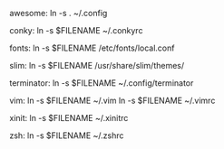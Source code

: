 awesome:
	ln -s . ~/.config

conky: 
	ln -s $FILENAME ~/.conkyrc

fonts:
	ln -s $FILENAME /etc/fonts/local.conf

slim:
	ln -s $FILENAME /usr/share/slim/themes/

terminator:
	ln -s $FILENAME ~/.config/terminator

vim:
	ln -s $FILENAME ~/.vim
	ln -s $FILENAME ~/.vimrc

xinit:
	ln -s $FILENAME ~/.xinitrc

zsh:
	ln -s $FILENAME ~/.zshrc

